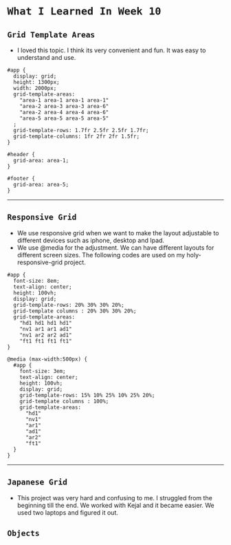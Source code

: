 # `What I Learned In Week 10`

## `Grid Template Areas`
* I loved this topic. I think its very convenient and fun. It was easy to understand and use.

```
#app {
  display: grid;
  height: 1300px;
  width: 2000px;
  grid-template-areas: 
    "area-1 area-1 area-1 area-1"
    "area-2 area-3 area-3 area-6"
    "area-2 area-4 area-4 area-6"
    "area-5 area-5 area-5 area-5"
  ;
  grid-template-rows: 1.7fr 2.5fr 2.5fr 1.7fr;
  grid-template-columns: 1fr 2fr 2fr 1.5fr;
}
```

```
#header {
  grid-area: area-1;
}

#footer {
  grid-area: area-5;
}
```

---

## `Responsive Grid`

* We use responsive grid when we want to make the layout adjustable to different devices such as iphone, desktop and Ipad.
* We use @media for the adjustment. We can have different layouts for different screen sizes. The following codes are used on my holy-responsive-grid project.
  
```
#app {
  font-size: 8em;
  text-align: center;
  height: 100vh;
  display: grid;
  grid-template-rows: 20% 30% 30% 20%;
  grid-template columns : 20% 30% 30% 20%;
  grid-template-areas:
    "hd1 hd1 hd1 hd1"
    "nv1 ar1 ar1 ad1"
    "nv1 ar2 ar2 ad1"
    "ft1 ft1 ft1 ft1"
}
```
```
@media (max-width:500px) {
  #app {
    font-size: 3em;
    text-align: center;
    height: 100vh;
    display: grid;
    grid-template-rows: 15% 10% 25% 10% 25% 20%;
    grid-template columns : 100%;
    grid-template-areas:
      "hd1"
      "nv1"
      "ar1"
      "ad1"
      "ar2"
      "ft1"
  }
}
```
---

## `Japanese Grid`
* This project was very hard and confusing to me. I struggled from the beginning till the end. We worked with Kejal and it became easier. We used two laptops and figured it out.

## `Objects`

